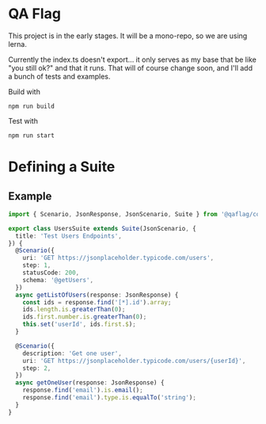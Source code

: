 # QA Flag

This project is in the early stages. It will be a mono-repo, so we are using lerna.

Currently the index.ts doesn't export... it only serves as my base that be like "you still ok?" and that it runs. That will of course change soon, and I'll add a bunch of tests and examples.

Build with

```
npm run build
```

Test with

```
npm run start
```

# Defining a Suite

## Example

```typescript
import { Scenario, JsonResponse, JsonScenario, Suite } from '@qaflag/core';

export class UsersSuite extends Suite(JsonScenario, {
  title: 'Test Users Endpoints',
}) {
  @Scenario({
    uri: 'GET https://jsonplaceholder.typicode.com/users',
    step: 1,
    statusCode: 200,
    schema: '@getUsers',
  })
  async getListOfUsers(response: JsonResponse) {
    const ids = response.find('[*].id').array;
    ids.length.is.greaterThan(0);
    ids.first.number.is.greaterThan(0);
    this.set('userId', ids.first.$);
  }

  @Scenario({
    description: 'Get one user',
    uri: 'GET https://jsonplaceholder.typicode.com/users/{userId}',
    step: 2,
  })
  async getOneUser(response: JsonResponse) {
    response.find('email').is.email();
    response.find('email').type.is.equalTo('string');
  }
}
```

